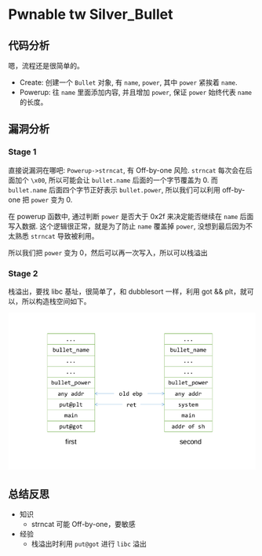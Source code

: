 # Pwnable tw Silver_Bullet

## 代码分析
嗯，流程还是很简单的。
- Create: 创建一个 `Bullet` 对象, 有 `name`, `power`, 其中 `power` 紧挨着 `name`.
- Powerup: 往 `name` 里面添加内容, 并且增加 `power`, 保证 `power` 始终代表 `name` 的长度。

## 漏洞分析
### Stage 1 
直接说漏洞在哪吧: `Powerup->strncat`, 有 Off-by-one 风险. `strncat` 每次会在后面加个 `\x00`, 所以可能会让 `bullet.name` 后面的一个字节覆盖为 0. 而 `bullet.name` 后面四个字节正好表示 `bullet.power`, 所以我们可以利用 off-by-one 把 `power` 变为 0.

在 powerup 函数中, 通过判断 `power` 是否大于 0x2f 来决定能否继续在 `name` 后面写入数据. 这个逻辑很正常，就是为了防止 `name` 覆盖掉 `power`, 没想到最后因为不太熟悉 `strncat` 导致被利用。

所以我们把 `power` 变为 0，然后可以再一次写入，所以可以栈溢出

### Stage 2
栈溢出，要找 libc 基址，很简单了，和 dubblesort 一样，利用 got && plt，就可以，所以构造栈空间如下。

![test]( ./test.png )

## 总结反思
- 知识
    - strncat 可能 Off-by-one，要敏感
- 经验
    - 栈溢出时利用 `put@got` 进行 `libc` 溢出
